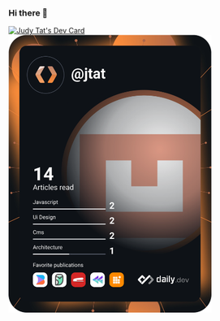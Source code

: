 ### Hi there 👋

<!--
**tatjudy/tatjudy** is a ✨ _special_ ✨ repository because its `README.md` (this file) appears on your GitHub profile.

Here are some ideas to get you started:

- 🔭 I’m currently working on ...
- 🌱 I’m currently learning ...
- 👯 I’m looking to collaborate on ...
- 🤔 I’m looking for help with ...
- 💬 Ask me about ...
- 📫 How to reach me: ...
- 😄 Pronouns: ...
- ⚡ Fun fact: ...
-->
<a href="https://app.daily.dev/jtat"><img src="https://api.daily.dev/devcards/2fa8cb4c1f6f48cf8581be22a3021b18.png?r=udl" width="400" alt="Judy Tat's Dev Card"/></a>
<a href="https://app.daily.dev/jtat"><img src="https://github.com/tatjudy/tatjudy/blob/main/devcard.svg" width="400" alt="Judy Tat's Dev Card"/></a>
